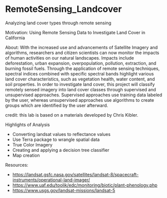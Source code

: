 # RemoteSensing_Landcover
Analyzing land cover types through remote sensing

Motivation: Using Remote Sensing Data to Investigate Land Cover in California


About:
With the increased use and advancements of Satellite Imagery and
algorithms, researchers and citizen scientists can now monitor the
impacts of human activities on our natural landscapes. Impacts include
deforestation, urban expansion, overpopulation, pollution, extraction,
and burning fossil fuels. Through the application of remote sensing
techniques, spectral indices combined with specific spectral bands
highlight various land cover characteristics, such as vegetation health,
water content, and soil properties. In order to investigate land cover,
this project will classify remotely sensed imagery into land cover
classes through supervised and unsupervised approaches. Supervised
approaches use training data labeled by the user, whereas unsupervised
approaches use algorithms to create groups which are identified by the
user afterward.

credit: this lab is based on a materials developed by Chris Kibler.

Highlights of Analysis 
- Converting landsat values to reflectance values 
- Use Terra package to wrangle spatial data
- True Color Imagery 
- Creating and applying a decision tree classifier
- Map creation


Resources:
- https://landsat.gsfc.nasa.gov/satellites/landsat-8/spacecraft-instruments/operational-land-imager/
- https://www.uaf.edu/toolik/edc/monitoring/biotic/plant-phenology.php
- https://www.usgs.gov/landsat-missions/landsat-5
